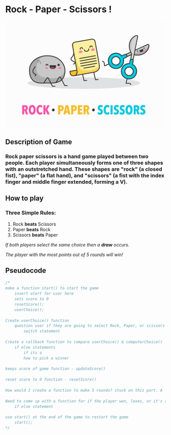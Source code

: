 
# Rock - Paper - Scissors !

![Image of Rock, Paper, Scissors](images/rockpaperscissors.png)

## Description of Game
### Rock paper scissors is a hand game played between two people. Each player simultaneously forms one of three shapes with an outstretched hand. These shapes are "rock" (a closed fist), "paper" (a flat hand), and "scissors" (a fist with the index finger and middle finger extended, forming a V).

## How to play
### Three Simple Rules:
1. Rock **beats** Scissors
1. Paper **beats** Rock
1. Scissors **beats** Paper

*If both players select the same choice then a **draw** occurs.*

*The player with the most points out of 5 rounds will win!*


## Pseudocode

``` javascript
/*
make a function start() to start the game
    insert alert for user here
    sets score to 0
    resetScore();
    userChoice();

Create userChoice() function
    question user if they are going to select Rock, Paper, or scissors
        switch statement

Create a callback function to compare userChoice() & computerChoice()
    if else statements
        if its a 
        how to pick a winner
    
keeps score of game function - updateScore()

reset score to 0 function - resetScore()

How would I create a function to make 5 rounds? stuck on this part. A

Need to come up with a function for if the player won, loses, or it's a tie!
    if else statement

use start() at the end of the game to restart the game
    start();
*/
```




 
 